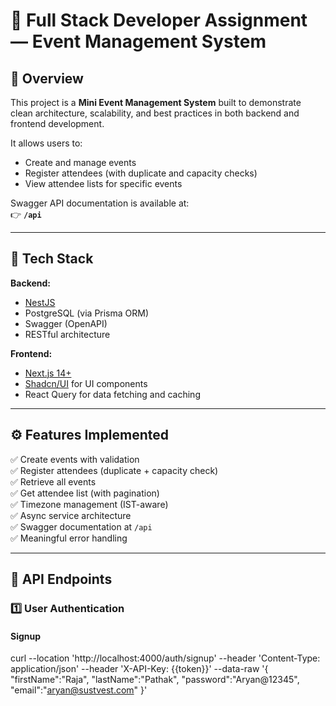 # 🧪 Full Stack Developer Assignment — Event Management System

## 🚀 Overview
This project is a **Mini Event Management System** built to demonstrate clean architecture, scalability, and best practices in both backend and frontend development.

It allows users to:
- Create and manage events  
- Register attendees (with duplicate and capacity checks)  
- View attendee lists for specific events  

Swagger API documentation is available at:  
👉 **`/api`**

---

## 🧱 Tech Stack

**Backend:**
- [NestJS](https://nestjs.com/)
- PostgreSQL (via Prisma ORM)
- Swagger (OpenAPI)
- RESTful architecture

**Frontend:**
- [Next.js 14+](https://nextjs.org/)
- [Shadcn/UI](https://ui.shadcn.com/) for UI components
- React Query for data fetching and caching

---

## ⚙️ Features Implemented
✅ Create events with validation  
✅ Register attendees (duplicate + capacity check)  
✅ Retrieve all events  
✅ Get attendee list (with pagination)  
✅ Timezone management (IST-aware)  
✅ Async service architecture  
✅ Swagger documentation at `/api`  
✅ Meaningful error handling  

---

## 🧩 API Endpoints

### 1️⃣ User Authentication

#### Signup
curl --location 'http://localhost:4000/auth/signup'
--header 'Content-Type: application/json'
--header 'X-API-Key: {{token}}'
--data-raw '{
"firstName":"Raja",
"lastName":"Pathak",
"password":"Aryan@12345",
"email":"aryan@sustvest.com"
}'